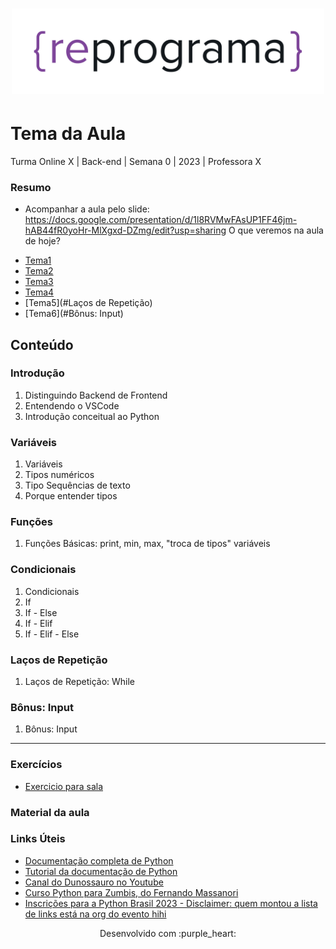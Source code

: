 <h1 align="center">
  <img src="assets/reprograma-fundos-claros.png" alt="logo reprograma" width="500">
</h1>

# Tema da Aula

Turma Online X | Back-end | Semana 0 | 2023 | Professora X

### Resumo
- Acompanhar a aula pelo slide: https://docs.google.com/presentation/d/1l8RVMwFAsUP1FF46jm-hAB44fR0yoHr-MlXgxd-DZmg/edit?usp=sharing
O que veremos na aula de hoje?
* [Tema1](#Introdução)
* [Tema2](#Variáveis)
* [Tema3](#Funções)
* [Tema4](#Condicionais)
* [Tema5](#Laços de Repetição)
* [Tema6](#Bônus: Input)

## Conteúdo

### Introdução 
1. Distinguindo Backend de Frontend
2. Entendendo o VSCode
3. Introdução conceitual ao Python

### Variáveis 
1. Variáveis
3. Tipos numéricos
3. Tipo Sequências de texto
2. Porque entender tipos

### Funções
1. Funções Básicas: print, min, max, "troca de tipos" variáveis 

### Condicionais
1. Condicionais
2. If
3. If - Else
3. If - Elif
3. If - Elif - Else

### Laços de Repetição
1. Laços de Repetição: While

### Bônus: Input
1. Bônus: Input


***
### Exercícios 
* [Exercicio para sala](https://github.com/mflilian/repo-example/tree/main/exercicios/para-sala)

### Material da aula 

### Links Úteis
- [Documentação completa de Python](https://docs.python.org/pt-br/3/)
- [Tutorial da documentação de Python](https://docs.python.org/pt-br/3/tutorial/index.html)
- [Canal do Dunossauro no Youtube](https://www.youtube.com/@Dunossauro)
- [Curso Python para Zumbis, do Fernando Massanori](https://www.youtube.com/channel/UCripRddD4BnaMcU833ExuwA)
- [Inscrições para a Python Brasil 2023 - Disclaimer: quem montou a lista de links está na org do evento hihi](https://2023.pythonbrasil.org.br/)


<p align="center">
Desenvolvido com :purple_heart:  
</p>


